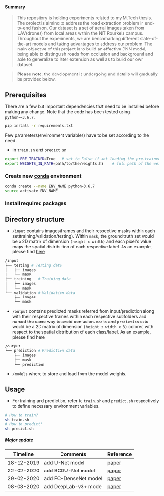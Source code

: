 #### Summary
>This repository is holding experiments related to my M.Tech thesis. <br>
The project is aiming to address the road extraction problem in end-to-end fashion. 
Our dataset is a set of aerial images taken from UAV(drones) from local areas within the NIT Rourkela campus. 
Throughout the experiments, we are benchmarking different state-of-the-art models and taking advantages to address our problem. The main objective of this project is to build an effective CNN model, being able to distinguish roads from occlusion and background
and able to generalize to later extension as well as to build our own dataset. 

> **Please note:** the development is undergoing and details will 
> gradually be provided below. 

## Prerequisites
There are a few but important dependencies that need to be installed before making any change. 
Note that the code has been tested using `python==3.6.7`. 
```bash 
pip install -r requirements.txt
```
Few parameters(environment variables) have to be set according to the need.
* In `train.sh` and `predict.sh`
```bash
export PRE_TRAINED=True   # set to False if not loading the pre-trained weight 
export WEIGHTS_IN_PATH=path/to/the/weights.h5    # full path of the weight
``` 

### Create new [conda](https://docs.conda.io/projects/conda/en/latest/user-guide/install/windows.html) environment 
```bash
conda create --name ENV_NAME python=3.6.7
source activate ENV_NAME
```
### Install required packages


## Directory structure
* `/input` contains images/frames and their respective masks within each 
set(training/validation/testing). Within `mask`, the ground truth set would be a 2D matrix of dimension `(height x width)` and each pixel's value maps the spatial distribution of each respective label. 
As an example, please find [here](https://github.com/naivomah3/lab-cv/blob/master/notebooks/image-preprocessing.ipynb)

```bash
/input
├── testing # Testing data 
│   ├── images
│   └── mask
├── training   # Training data 
│   ├── images
│   └── mask
└── validation # Validation data
    ├── images
    └── mask
```
* `/output` contains predicted masks referred from input/prediction along with their respective frames within each respective subfolders and named the same way to avoid confusion. `masks` and `prediction` sets would be a 2D matrix of dimension `(height x width x 3)` colored with respect to the spatial distribution of each class/label. As an example, please find here
```bash
/output   
└── prediction # Prediction data 
    ├── images
    ├── mask
    └── prediction
```
* `/models` where to store and load from the model weights. 



## Usage
* For training and prediction, refer to `train.sh` and `predict.sh` respectively to define necessary environment variables. 
```bash
# How to train? 
sh train.sh
# How to predict?
sh predict.sh
```

##### Major update
| Timeline | Comments |  Reference |
| -------- | -------- | -----------| 
| 18-12-2019 | add U-Net model    | [paper](https://arxiv.org/abs/1505.04597) 
| 22-02-2020 | add BCDU-Net model | [paper](https://arxiv.org/abs/1909.00166)
| 29-02-2020 | add FC-DenseNet model  | [paper](https://arxiv.org/abs/1611.09326)
| 08-03-2020 | add DeepLab-v3+ model  | [paper](https://arxiv.org/abs/1802.02611)


